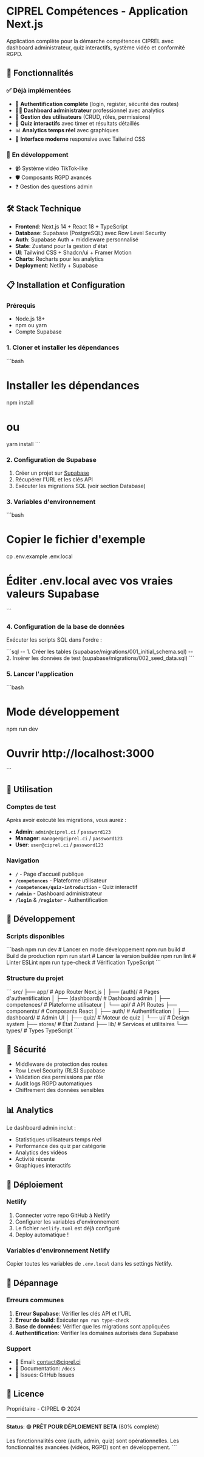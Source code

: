 # CIPREL Compétences - Application Next.js

Application complète pour la démarche compétences CIPREL avec dashboard administrateur, quiz interactifs, système vidéo et conformité RGPD.

## 🚀 Fonctionnalités

### ✅ **Déjà implémentées**
- 🔐 **Authentification complète** (login, register, sécurité des routes)
- 👨‍💼 **Dashboard administrateur** professionnel avec analytics
- 👥 **Gestion des utilisateurs** (CRUD, rôles, permissions)
- 🧠 **Quiz interactifs** avec timer et résultats détaillés
- 📊 **Analytics temps réel** avec graphiques
- 🎨 **Interface moderne** responsive avec Tailwind CSS

### 🚧 **En développement**
- 📹 Système vidéo TikTok-like
- 🛡️ Composants RGPD avancés
- ❓ Gestion des questions admin

## 🛠️ Stack Technique

- **Frontend**: Next.js 14 + React 18 + TypeScript
- **Database**: Supabase (PostgreSQL) avec Row Level Security
- **Auth**: Supabase Auth + middleware personnalisé
- **State**: Zustand pour la gestion d'état
- **UI**: Tailwind CSS + Shadcn/ui + Framer Motion
- **Charts**: Recharts pour les analytics
- **Deployment**: Netlify + Supabase

## 📋 Installation et Configuration

### Prérequis

- Node.js 18+ 
- npm ou yarn
- Compte Supabase

### 1. Cloner et installer les dépendances

\`\`\`bash
# Installer les dépendances
npm install

# ou
yarn install
\`\`\`

### 2. Configuration de Supabase

1. Créer un projet sur [Supabase](https://supabase.com)
2. Récupérer l'URL et les clés API
3. Exécuter les migrations SQL (voir section Database)

### 3. Variables d'environnement

\`\`\`bash
# Copier le fichier d'exemple
cp .env.example .env.local

# Éditer .env.local avec vos vraies valeurs Supabase
\`\`\`

### 4. Configuration de la base de données

Exécuter les scripts SQL dans l'ordre :

\`\`\`sql
-- 1. Créer les tables (supabase/migrations/001_initial_schema.sql)
-- 2. Insérer les données de test (supabase/migrations/002_seed_data.sql)
\`\`\`

### 5. Lancer l'application

\`\`\`bash
# Mode développement
npm run dev

# Ouvrir http://localhost:3000
\`\`\`

## 📱 Utilisation

### Comptes de test

Après avoir exécuté les migrations, vous aurez :

- **Admin**: `admin@ciprel.ci` / `password123`
- **Manager**: `manager@ciprel.ci` / `password123`
- **User**: `user@ciprel.ci` / `password123`

### Navigation

- **`/`** - Page d'accueil publique
- **`/competences`** - Plateforme utilisateur
- **`/competences/quiz-introduction`** - Quiz interactif
- **`/admin`** - Dashboard administrateur
- **`/login`** & **`/register`** - Authentification

## 🔧 Développement

### Scripts disponibles

\`\`\`bash
npm run dev          # Lancer en mode développement
npm run build        # Build de production
npm run start        # Lancer la version buildée
npm run lint         # Linter ESLint
npm run type-check   # Vérification TypeScript
\`\`\`

### Structure du projet

\`\`\`
src/
├── app/                    # App Router Next.js
│   ├── (auth)/            # Pages d'authentification
│   ├── (dashboard)/       # Dashboard admin
│   ├── competences/       # Plateforme utilisateur
│   └── api/              # API Routes
├── components/            # Composants React
│   ├── auth/             # Authentification
│   ├── dashboard/        # Admin UI
│   ├── quiz/             # Moteur de quiz
│   └── ui/               # Design system
├── stores/               # État Zustand
├── lib/                  # Services et utilitaires
└── types/                # Types TypeScript
\`\`\`

## 🔐 Sécurité

- Middleware de protection des routes
- Row Level Security (RLS) Supabase
- Validation des permissions par rôle
- Audit logs RGPD automatiques
- Chiffrement des données sensibles

## 📊 Analytics

Le dashboard admin inclut :

- Statistiques utilisateurs temps réel
- Performance des quiz par catégorie
- Analytics des vidéos
- Activité récente
- Graphiques interactifs

## 🚀 Déploiement

### Netlify

1. Connecter votre repo GitHub à Netlify
2. Configurer les variables d'environnement
3. Le fichier `netlify.toml` est déjà configuré
4. Deploy automatique !

### Variables d'environnement Netlify

Copier toutes les variables de `.env.local` dans les settings Netlify.

## 🐛 Dépannage

### Erreurs communes

1. **Erreur Supabase**: Vérifier les clés API et l'URL
2. **Erreur de build**: Exécuter `npm run type-check`
3. **Base de données**: Vérifier que les migrations sont appliquées
4. **Authentification**: Vérifier les domaines autorisés dans Supabase

### Support

- 📧 Email: contact@ciprel.ci
- 📖 Documentation: `/docs`
- 🐛 Issues: GitHub Issues

## 📄 Licence

Propriétaire - CIPREL © 2024

---

**Status**: 🟢 **PRÊT POUR DÉPLOIEMENT BETA** (80% complété)

Les fonctionnalités core (auth, admin, quiz) sont opérationnelles.
Les fonctionnalités avancées (vidéos, RGPD) sont en développement.
\`\`\`
